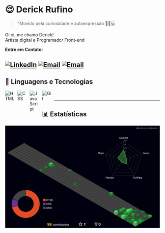 # 😌 Derick Rufino
> "Movido pela curiosidade e autoexpressão 🎨💭💻

Oi oi, me chamo Derick! <br> Artista digital e Programador Front-end

**Entre em Contato:**

[![LinkedIn](https://img.shields.io/badge/-LinkedIn-0A66C2?style=for-the-badge&logo=linkedin&logoColor=white)](https://www.linkedin.com/in/derick-rufino/)
[![Email](https://img.shields.io/badge/-Email-D14836?style=for-the-badge&logo=gmail&logoColor=white)](mailto:derick10011@gmail.com)
[![Email](https://img.shields.io/badge/-Socials-38A344?style=for-the-badge&logo=linktree&logoColor=white)](https://linktr.ee/derico_dev)
---
## 👾 Linguagens e Tecnologias
<img align="left" alt="HTML" title="HTML" width="30px" style="padding-right: 10px;" src="https://cdn.jsdelivr.net/gh/devicons/devicon@latest/icons/html5/html5-original.svg" />
<img align="left" alt="CSS" title="CSS" width="30px" style="padding-right: 10px;" src="https://cdn.jsdelivr.net/gh/devicons/devicon@latest/icons/css3/css3-original.svg" />
<img align="left" alt="JavaScript" title="JavaScript" width="30px" style="padding-right: 10px;" src="https://cdn.jsdelivr.net/gh/devicons/devicon@latest/icons/javascript/javascript-original.svg" />
<img align="left" alt="Git" title="Git" width="30px" style="padding-right: 10px;" src="https://cdn.jsdelivr.net/gh/devicons/devicon@latest/icons/git/git-original.svg" />

<br/>

---
## 📊 Estatísticas
![Status](/profile-3d-contrib\profile-night-green.svg)
